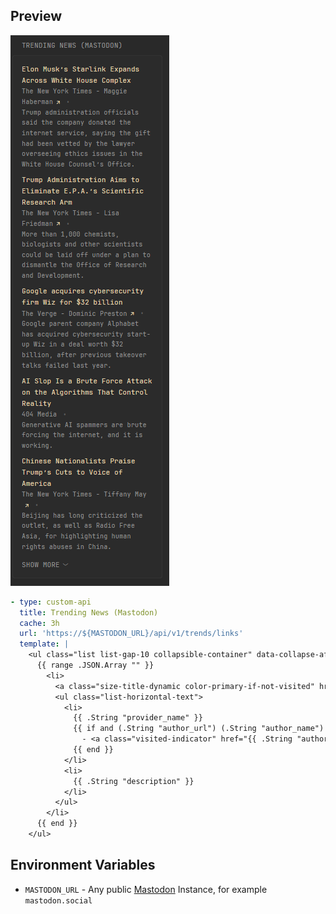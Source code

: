 ## Preview
![](preview.png)

```yaml
- type: custom-api
  title: Trending News (Mastodon)
  cache: 3h
  url: 'https://${MASTODON_URL}/api/v1/trends/links'
  template: |
    <ul class="list list-gap-10 collapsible-container" data-collapse-after="5">
      {{ range .JSON.Array "" }}
        <li>
          <a class="size-title-dynamic color-primary-if-not-visited" href="{{ .String "url" }}">{{ .String "title" }}</a>
          <ul class="list-horizontal-text">
            <li>
              {{ .String "provider_name" }}
              {{ if and (.String "author_url") (.String "author_name") }}
                - <a class="visited-indicator" href="{{ .String "author_url" }}">{{ .String "author_name" }}</a>
              {{ end }}
            </li>
            <li>
              {{ .String "description" }}
            </li>
          </ul>
        </li>
      {{ end }}
    </ul>
```

## Environment Variables
- `MASTODON_URL` - Any public [Mastodon](https://joinmastodon.org/) Instance, for example `mastodon.social`
